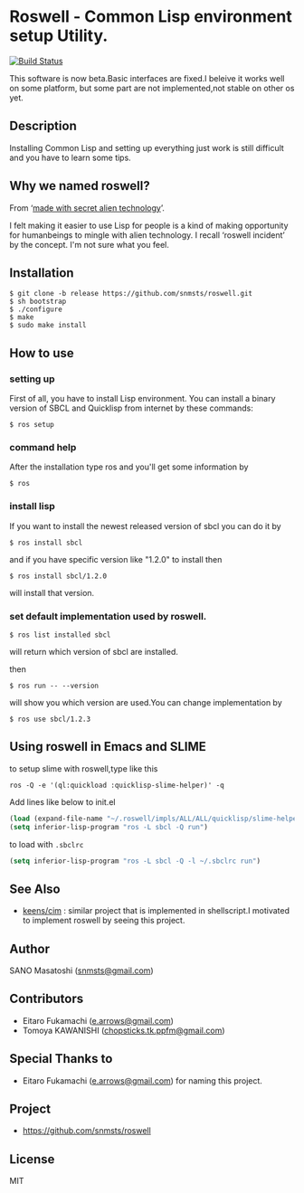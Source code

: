 # Roswell - Common Lisp environment setup Utility.

[![Build Status](https://travis-ci.org/snmsts/roswell.svg?branch=master)](https://travis-ci.org/snmsts/roswell)

This software is now beta.Basic interfaces are fixed.I beleive it works well on some platform,
but some part are not implemented,not stable on other os yet.

## Description
Installing Common Lisp and setting up everything just work is still difficult and you have to learn some tips.

## Why we named roswell?
From &lsquo;[made with secret alien technology](http://www.lisperati.com/logo.html)&rsquo;.

I felt making it easier to use Lisp for people is a kind of making opportunity for humanbeings to mingle with alien technology. I recall &lsquo;roswell incident&rsquo; by the concept. I'm not sure what you feel.

## Installation

    $ git clone -b release https://github.com/snmsts/roswell.git
    $ sh bootstrap
    $ ./configure
    $ make
    $ sudo make install

## How to use
### setting up
First of all, you have to install Lisp environment. You can install a binary version of SBCL and Quicklisp from internet by these commands:

    $ ros setup

### command help
After the installation type ros and you'll get some information by

    $ ros

### install lisp
If you want to install the newest released version of sbcl you can do it by

    $ ros install sbcl

and if you have specific version like "1.2.0" to install then

    $ ros install sbcl/1.2.0

will install that version.

### set default implementation used by roswell.

    $ ros list installed sbcl

will return which version of sbcl are installed.

then

    $ ros run -- --version

will show you which version are used.You can change implementation by

    $ ros use sbcl/1.2.3

## Using roswell in Emacs and SLIME
to setup slime with roswell,type like this

```
ros -Q -e '(ql:quickload :quicklisp-slime-helper)' -q
```

Add lines like below to init.el
```lisp
(load (expand-file-name "~/.roswell/impls/ALL/ALL/quicklisp/slime-helper.el"))
(setq inferior-lisp-program "ros -L sbcl -Q run")
```
to load with `.sbclrc`

```lisp
(setq inferior-lisp-program "ros -L sbcl -Q -l ~/.sbclrc run")
```

## See Also
+ [keens/cim](https://github.com/keens/cim) : similar project that is implemented in shellscript.I motivated to implement roswell by seeing this project.

## Author
SANO Masatoshi (snmsts@gmail.com)

## Contributors
 * Eitaro Fukamachi (e.arrows@gmail.com)
 * Tomoya KAWANISHI (chopsticks.tk.ppfm@gmail.com)

## Special Thanks to
 * Eitaro Fukamachi (e.arrows@gmail.com) for naming this project.

## Project
 * https://github.com/snmsts/roswell

## License
MIT

